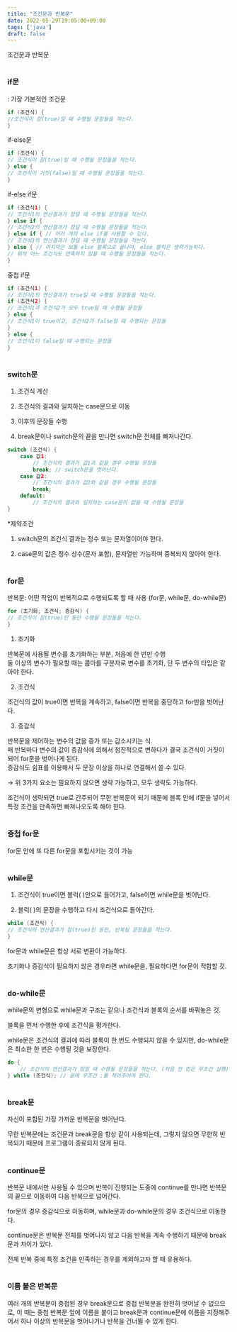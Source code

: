 ```yaml
---
title: "조건문과 반복문"
date: 2022-05-29T19:05:00+09:00
tags: ['java']
draft: false
---
```


조건문과 반복문
<!--more-->

#
### if문
: 가장 기본적인 조건문

```java
if (조건식) {
//조건식이 참(true)일 때 수행될 문장들을 적는다.
}
```

if-else문
```java
if (조건식) {
// 조건식이 참(true)일 때 수행될 문장들을 적는다.
} else {
// 조건식이 거짓(false)일 때 수행될 문장들을 적는다.
}
```

if-else if문
```java
if (조건식1) {
// 조건식1의 연산결과가 참일 때 수행될 문장들을 적는다.
} else if {
// 조건식2의 연산결과가 참일 때 수행될 문장들을 적는다.
} else if { // 어러 개의 else if를 사용할 수 있다.
// 조건식3의 연산결과가 참일 때 수행될 문장들을 적는다.
} else { // 마지막은 보통 else 블록으로 끝나며, else 블럭은 생략가능하다.
// 위의 어느 조건식도 만족하지 않을 때 수행될 문장들을 적는다.
}
```

중첩 if문
```java
if (조건식1) {
// 조건식1의 연산결과가 true일 때 수행될 문장들을 적는다.
if (조건식2) {
// 조건식1과 조건식2가 모두 true일 때 수행될 문장들
} else {
// 조건식1이 true이고, 조건식2가 false일 때 수행되는 문장들
}
} else {
// 조건식1이 false일 때 수행되는 문장들
}
```

#
### switch문
1. 조건식 계산

2. 조건식의 결과와 일치하는 case문으로 이동

3. 이후의 문장들 수행

4. break문이나 switch문의 끝을 만나면 switch문 전체를 빠져나간다.

```java
switch (조건식) {
    case 값1:
        // 조건식의 결과가 값1과 같을 경우 수행될 문장들
        break; // switch문을 벗어난다.
    case 값2:
        // 조건식의 결과가 값2와 같을 경우 수행될 문장들
        break;
    default:
        // 조건식의 결과와 일치하는 case문이 없을 때 수행될 문장들
}
```

*제약조건

1. switch문의 조건식 결과는 정수 또는 문자열이어야 한다.

2. case문의 값은 정수 상수(문자 포함), 문자열만 가능하며 중복되지 않아야 한다.


#
### for문
반복문: 어떤 작업이 반복적으로 수행되도록 할 때 사용 (for문, while문, do-while문)

```java
for (초기화; 조건식; 증감식) {
// 조건식이 참(true)인 동안 수행될 문장들을 적는다.
}
```

1. 초기화

반복문에 사용될 변수를 초기화하는 부분, 처음에 한 번만 수행   
둘 이상의 변수가 필요할 때는 콤마를 구분자로 변수를 초기화, 단 두 변수의 타입은 같아야 한다.


2. 조건식

조건식의 값이 true이면 반복을 계속하고, false이면 반복을 중단하고 for만을 벗어난다.


3. 증감식

반복문을 제어하는 변수의 값을 증가 또는 감소시키는 식.  
매 반복마다 변수의 값이 증감식에 의해서 점진적으로 변하다가 결국 조건식이 거짓이 되어 for문을 벗어나게 된다.   
증감식도 쉼표를 이용해서 두 문장 이상을 하나로 연결해서 쓸 수 있다.

→ 위 3가지 요소는 필요하지 않으면 생략 가능하고, 모두 생략도 가능하다.

조건식이 생략되면 true로 간주되어 무한 반복문이 되기 때문에 블록 안에 if문을 넣어서 특정 조건을 만족하면 빠져나오도록 해야 한다.


#
### 중첩 for문

for문 안에 또 다른 for문을 포함시키는 것이 가능



#
### while문
1. 조건식이 true이면 블럭( )안으로 들어가고, false이면 while문을 벗어난다.

2. 블럭( )의 문장을 수행하고 다시 조건식으로 돌아간다.

```java
while (조건식) {
// 조건식의 연산결과가 참(true)인 동안, 반복될 문장들을 적는다.
}
```


for문과 while문은 항상 서로 변환이 가능하다.

초기화나 증감식이 필요하지 않은 경우라면 while문을, 필요하다면 for문이 적합할 것.


#
### do-while문
while문의 변형으로 while문과 구조는 같으나 조건식과 블록의 순서를 바꿔놓은 것.

블록을 먼저 수행한 후에 조건식을 평가한다.

while문은 조건식의 결과에 따라 블록이 한 번도 수행되지 않을 수 있지만, do-while문은 최소한 한 번은 수행될 것을 보장한다.

```java
do {
    // 조건식의 연산결과가 참일 때 수행될 문장들을 적는다. (처음 한 번은 무조건 실행)
} while (조건식); // 끝에 무조건 ;를 적어주어야 한다.
```

#
### break문
자신이 포함된 가장 가까운 반복문을 벗어난다.

무한 반복문에는 조건문과 break문을 항상 같이 사용되는데, 그렇지 않으면 무한히 반복되기 때문에 프로그램이 종료되지 않게 된다.


#
### continue문
반복문 내에서만 사용될 수 있으며 반복이 진행되는 도중에 continue를 만나면 반복문의 끝으로 이동하여 다음 반복으로 넘어간다.

for문의 경우 증감식으로 이동하며, while문과 do-while문의 경우 조건식으로 이동한다.

continue문은 반복문 전체를 벗어나지 않고 다음 반복을 계속 수행하기 때문에 break문과 차이가 있다.

전체 반복 중에 특정 조건을 만족하는 경우를 제외하고자 할 때 유용하다.


#
### 이름 붙은 반복문
여러 개의 반복문이 중첩된 경우 break문으로 중첩 반복문을 완전히 벗어날 수 없으므로, 이 때는 중첩 반복문 앞에 이름을 붙이고 break문과 continue문에 이름을 지정해주어서 하나 이상의 반복문을 벗어나거나 반복을 건너뛸 수 있게 한다.

 